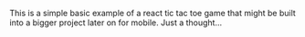 This is a simple basic example of a react tic tac toe game that might be built into a bigger project later on for mobile. Just a thought...
